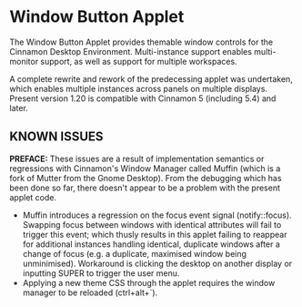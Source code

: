 # Window Button Applet #

The Window Button Applet provides themable window controls for the Cinnamon Desktop Environment. Multi-instance support enables multi-monitor support, as well as support for multiple workspaces.

A complete rewrite and rework of the predecessing applet was undertaken, which enables multiple instances across panels on multiple displays. Present version 1.20 is compatible with Cinnamon 5 (including 5.4) and later.  

## KNOWN ISSUES ## 

**PREFACE:** These issues are a result of implementation semantics or regressions with Cinnamon's Window Manager called Muffin (which is a fork of Mutter from the Gnome Desktop). From the debugging which has been done so far, there doesn't appear to be a problem with the present applet code. 

- Muffin introduces a regression on the focus event signal (notify::focus). Swapping focus between windows with identical attributes will fail to trigger this event; which thusly results in this applet failing to reappear for additional instances handling identical, duplicate windows after a change of focus (e.g. a duplicate, maximised window being unminimised). Workaround is clicking the desktop on another display or inputting SUPER to trigger the user menu. 
- Applying a new theme CSS through the applet requires the window manager to be reloaded (ctrl+alt+`).

